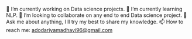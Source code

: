 🔭 I’m currently working on Data science projects.
🌱 I’m currently learning NLP.
👯 I’m looking to collaborate on any end to end Data science project.
💬 Ask me about anything, I ll try my best to share my knowledge.
📫 How to reach me: adodariyamadhavi96@gmail.com

<!---
adodariyamadhavi96/adodariyamadhavi96 is a ✨ special ✨ repository because its `README.md` (this file) appears on your GitHub profile.
You can click the Preview link to take a look at your changes.
--->
